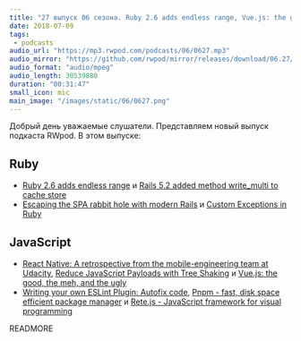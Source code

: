 ```yaml
---
title: "27 выпуск 06 сезона. Ruby 2.6 adds endless range, Vue.js: the good, the meh, and the ugly, Pnpm, Rete.js и прочее"
date: 2018-07-09
tags:
 - podcasts
audio_url: "https://mp3.rwpod.com/podcasts/06/0627.mp3"
audio_mirror: "https://github.com/rwpod/mirror/releases/download/06.27/0627.mp3"
audio_format: "audio/mpeg"
audio_length: 30539880
duration: "00:31:47"
small_icon: mic
main_image: "/images/static/06/0627.png"
---
```


Добрый день уважаемые слушатели. Представляем новый выпуск подкаста RWpod. В этом выпуске:

## Ruby

 - [Ruby 2.6 adds endless range](https://blog.bigbinary.com/2018/07/04/ruby-2-6-adds-endless-range.html) и [Rails 5.2 added method write_multi to cache store](https://blog.bigbinary.com/2018/07/03/rails-5.2-adds-write_multi-for-cache-writes)
 - [Escaping the SPA rabbit hole with modern Rails](https://medium.com/@jmanrubia/escaping-the-spa-rabbit-hole-with-turbolinks-903f942bf52c) и [Custom Exceptions in Ruby](https://blog.appsignal.com/2018/07/03/custom-exceptions-in-ruby.html)

## JavaScript

 - [React Native: A retrospective from the mobile-engineering team at Udacity](https://engineering.udacity.com/react-native-a-retrospective-from-the-mobile-engineering-team-at-udacity-89975d6a8102), [Reduce JavaScript Payloads with Tree Shaking](https://developers.google.com/web/fundamentals/performance/optimizing-javascript/tree-shaking/) и [Vue.js: the good, the meh, and the ugly](https://medium.com/@Pier/vue-js-the-good-the-meh-and-the-ugly-82800bbe6684)
 - [Writing your own ESLint Plugin: Autofix code](https://frontendmayhem.com/writing-your-own-eslint-plugin-autofix-code/), [Pnpm - fast, disk space efficient package manager](https://pnpm.js.org/) и [Rete.js - JavaScript framework for visual programming](https://github.com/retejs/rete)

READMORE
